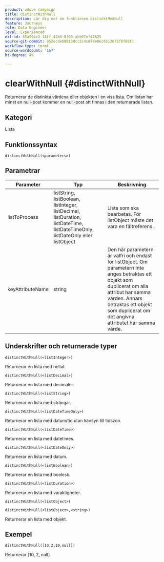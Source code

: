 ```yaml
---
product: adobe campaign
title: distinctWithNull
description: Lär dig mer om funktionen distinktMedNull
feature: Journeys
role: Data Engineer
level: Experienced
exl-id: 65a904c1-14ff-42b3-8f03-abb97ef47625
source-git-commit: 052ecdeb0813dcc2c4c870e8ec6b12676fbf60f1
workflow-type: tm+mt
source-wordcount: '167'
ht-degree: 4%

---
```


# clearWithNull {#distinctWithNull}

Returnerar de distinkta värdena eller objekten i en viss lista. Om listan har minst en null-post kommer en null-post att finnas i den returnerade listan.

## Kategori

Lista

## Funktionssyntax

`distinctWithNull(<parameters>)`

## Parametrar

| Parameter | Typ | Beskrivning |
|-----------|------------------|------------------|
| listToProcess | listString, listBoolean, listInteger, listDecimal, listDuration, listDateTime, listDateTimeOnly, listDateOnly eller listObject | Lista som ska bearbetas. För listObject måste det vara en fältreferens. |
| keyAttributeName | string | Den här parametern är valfri och endast för listObject. Om parametern inte anges betraktas ett objekt som duplicerat om alla attribut har samma värden. Annars betraktas ett objekt som duplicerat om det angivna attributet har samma värde. |

## Underskrifter och returnerade typer

`distinctWithNull(<listInteger>)`

Returnerar en lista med heltal.

`distinctWithNull(<listDecimal>)`

Returnerar en lista med decimaler.

`distinctWithNull(<listString>)`

Returnerar en lista med strängar.

`distinctWithNull(<listDateTimeOnly>)`

Returnerar en lista med datum/tid utan hänsyn till tidszon.

`distinctWithNull(<listDateTime>)`

Returnerar en lista med datetimes.

`distinctWithNull(<listDateOnly>)`

Returnerar en lista med datum.

`distinctWithNull(<listBoolean>)`

Returnerar en lista med boolesk.

`distinctWithNull(<listDuration>)`

Returnerar en lista med varaktigheter.

`distinctWithNull(<listObject>)`

`distinctWithNull(<listObject>,<string>)`

Returnerar en lista med objekt.

## Exempel

`distinctWithNull([10,2,10,null])`

Returnerar [10, 2, null]
